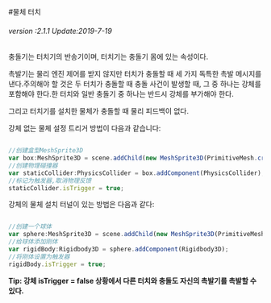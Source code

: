 #물체 터치

###### *version :2.1.1   Update:2019-7-19*

충돌기는 터치기의 반송기이며, 터치기는 충돌기 몸에 있는 속성이다.

촉발기는 물리 엔진 제어를 받지 않지만 터치가 충돌할 때 세 가지 독특한 촉발 메시지를 낸다.주의해야 할 것은 두 터치가 충돌할 때 충돌 사건이 발생할 때, 그 중 하나는 강체를 포함해야 한다.한 터치와 일반 충돌기 중 하나는 반드시 강체를 부가해야 한다.

그리고 터치기를 설치한 물체가 충돌할 때 물리 피드백이 없다.

강체 없는 물체 설정 트리거 방법이 다음과 같습니다:


```typescript

//创建盒型MeshSprite3D
var box:MeshSprite3D = scene.addChild(new MeshSprite3D(PrimitiveMesh.createBox(sX, sY, sZ))) as MeshSprite3D;
//创建物理碰撞器
var staticCollider:PhysicsCollider = box.addComponent(PhysicsCollider);
//标记为触发器,取消物理反馈
staticCollider.isTrigger = true;
```


강체의 물체 설치 터널이 있는 방법은 다음과 같다:


```typescript

//创建一个球体
var sphere:MeshSprite3D = scene.addChild(new MeshSprite3D(PrimitiveMesh.createSphere(radius))) as MeshSprite3D;
//给球体添加刚体
var rigidBody:Rigidbody3D = sphere.addComponent(Rigidbody3D);
//将刚体设置为触发器
rigidBody.isTrigger = true;
```


**Tip: 강체 isTrigger = false 상황에서 다른 터치와 충돌도 자신의 촉발기를 촉발할 수 있다.**


